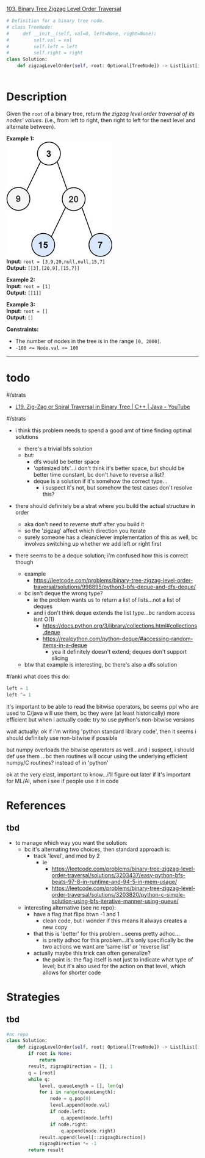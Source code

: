 [103. Binary Tree Zigzag Level Order Traversal](https://leetcode.com/problems/binary-tree-zigzag-level-order-traversal/)

```python
# Definition for a binary tree node.
# class TreeNode:
#     def __init__(self, val=0, left=None, right=None):
#         self.val = val
#         self.left = left
#         self.right = right
class Solution:
    def zigzagLevelOrder(self, root: Optional[TreeNode]) -> List[List[int]]:
        
```

# Description

Given the `root` of a binary tree, return _the zigzag level order traversal of its nodes' values_. (i.e., from left to right, then right to left for the next level and alternate between).

**Example 1:**  
![](!assets/attachments/Pasted%20image%2020240426153743.png)  
**Input:** `root = [3,9,20,null,null,15,7]`  
**Output:** `[[3],[20,9],[15,7]]`  

**Example 2:**  
**Input:** `root = [1]`  
**Output:** `[[1]]`  

**Example 3:**  
**Input:** `root = []`  
**Output:** `[]`  

**Constraints:**
- The number of nodes in the tree is in the range `[0, 2000]`.
- `-100 <= Node.val <= 100`

---


# todo


#/strats 
- [L19. Zig-Zag or Spiral Traversal in Binary Tree | C++ | Java - YouTube](https://www.youtube.com/watch?v=3OXWEdlIGl4&list=PLgUwDviBIf0q8Hkd7bK2Bpryj2xVJk8Vk&index=21)

#/strats 
- i think this problem needs to spend a good amt of time finding optimal solutions
	- there's a trivial bfs solution
	- but:
		- dfs would be better space
		- 'optimized bfs'...i don't think it's better space, but should be better time constant, bc don't have to reverse a list?
		- deque is a solution if it's somehow the correct type...
			- i suspect it's not, but somehow the test cases don't resolve this?


- there should definitely be a strat where you build the actual structure in order
	- aka don't need to reverse stuff after you build it
	- so the 'zigzag' affect which direction you iterate
	- surely someone has a clean/clever implementation of this as well, bc involves switching up whether we add left or right first
- there seems to be a deque solution; i'm confused how this is correct though
	- example
		- https://leetcode.com/problems/binary-tree-zigzag-level-order-traversal/solutions/998895/python3-bfs-deque-and-dfs-deque/
	- bc isn't deque the wrong type?
		- ie the problem wants us to return a list of lists...not a list of deques
		- and i don't think deque extends the list type...bc random access isnt O(1)
			- https://docs.python.org/3/library/collections.html#collections.deque
			- https://realpython.com/python-deque/#accessing-random-items-in-a-deque
				- yea it definitely doesn't extend; deques don't support slicing
	- btw that example is interesting, bc there's also a dfs solution


#/anki 
what does this do:
```python
left = 1
left ^= 1
```

it's important to be able to read the bitwise operators, bc seems ppl who are used to C/java will use them, bc they were (at least historically) more efficient
but when i actually code: try to use python's non-bitwise versions 

wait actually: ok if i'm writing 'python standard library code', then it seems i should definitely use non-bitwise if possible

but numpy overloads the bitwise operators as well...and i suspect, i should def use them ...bc then routines will occur using the underlying efficient numpy/C routines? instead of in 'python'

ok at the very elast, important to know...i'll figure out later if it's important for ML/AI, when i see if people use it in code


# References


## tbd
- to manage which way you want the solution:
	- bc it's alternating two choices, then standard approach is:
		- track 'level', and mod by 2
			- ie
				- https://leetcode.com/problems/binary-tree-zigzag-level-order-traversal/solutions/3203437/easy-python-bfs-beats-97-8-in-runtime-and-94-5-in-mem-usage/
				- https://leetcode.com/problems/binary-tree-zigzag-level-order-traversal/solutions/3203820/python-c-simple-solution-using-bfs-iterative-manner-using-queue/
	- interesting alternative (see nc repo):
		- have a flag that flips btwn -1 and 1
			- clean code, but i wonder if this means it always creates a new copy
		- that this is 'better' for this problem...seems pretty adhoc...
			- is pretty adhoc for this problem...it's only specifically bc the two actions we want are 'same list' or 'reverse list'
		- actually maybe this trick can often generalize?
			- the point is: the flag itself is not just to indicate what type of level; but it's also used for the action on that level, which allows for shorter code



# Strategies


## tbd

```python
#nc repo
class Solution:
    def zigzagLevelOrder(self, root: Optional[TreeNode]) -> List[List[int]]:
        if root is None:
            return
        result, zigzagDirection = [], 1
        q = [root]
        while q:
            level, queueLength = [], len(q)
            for i in range(queueLength):
                node = q.pop(0)
                level.append(node.val)
                if node.left:
                    q.append(node.left)
                if node.right:
                    q.append(node.right)
            result.append(level[::zigzagDirection])
            zigzagDirection *= -1
        return result

```